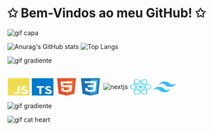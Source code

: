 # ✩ Bem-Vindos ao meu GitHub!  ✩ 
![gif capa](https://64.media.tumblr.com/a5cb74ce5e6e26a190a725b5878a3659/tumblr_otowten5yH1tah9pwo2_1280.gif)

![Anurag's GitHub stats](https://github-readme-stats.vercel.app/api?username=MikaValdivino&show_icons=true&theme=tokyonight) ![Top Langs](https://github-readme-stats.vercel.app/api/top-langs/?username=MikaValdivino&hide_progress=true&theme=tokyonight)


![gif gradiente](https://user-images.githubusercontent.com/74038190/212284115-f47cd8ff-2ffb-4b04-b5bf-4d1c14c0247f.gif)

<div style="display: inline_block"><br>
  
  <img align="center" alt="Js" height="40" width="50" src="https://raw.githubusercontent.com/devicons/devicon/master/icons/javascript/javascript-plain.svg">
  <img align="center" alt="Ts" height="40" width="50" src="https://raw.githubusercontent.com/devicons/devicon/master/icons/typescript/typescript-plain.svg">
  <img align="center" alt="HTML" height="40" width="50" src="https://raw.githubusercontent.com/devicons/devicon/master/icons/html5/html5-original.svg">
  <img align="center" alt="CSS" height="40" width="50" src="https://raw.githubusercontent.com/devicons/devicon/master/icons/css3/css3-original.svg">
  <img align="center" alt="nextjs" height="40" width="50" src="https://cdn.jsdelivr.net/gh/devicons/devicon/icons/nextjs/nextjs-original.svg">
  <img align="center" alt="react" height="40" width="50" src="https://raw.githubusercontent.com/devicons/devicon/master/icons/react/react-original.svg">
  <img align="center" alt="tailwindcss" height="40" width="50" src="https://raw.githubusercontent.com/devicons/devicon/refs/heads/master/icons/tailwindcss/tailwindcss-original.svg">
  
</div>  

![gif gradiente](https://user-images.githubusercontent.com/74038190/212284115-f47cd8ff-2ffb-4b04-b5bf-4d1c14c0247f.gif)


 ![gif cat heart](https://steamuserimages-a.akamaihd.net/ugc/1848161512059954667/142EFA2670ECCF3F4C44EF99F2B759C111F5708F/?imw=637&imh=358&ima=fit&impolicy=Letterbox&imcolor=%23000000&letterbox=true)

